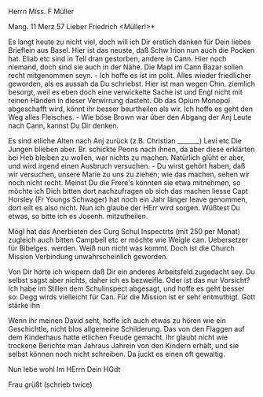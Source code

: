 Herrn Miss. F Müller

 Mang. 11 Merz 57
Lieber Friedrich <Müller!>*

Es langt heute zu nicht viel, doch will ich Dir erstlich danken für Dein liebes Brieflein aus Basel. Hier ist das neuste, daß Schw Irion nun auch die Pocken hat. Eliab etc sind in Tell dran gestorben, andere in Cann. Hier noch niemand, doch sind sie auch in der Nähe. Die Mapl im Cann Bazar sollen recht mitgenommen seyn. - Ich hoffe es ist im polit. Alles wieder friedlicher geworden, als es aussah da Du schriebst. Hier ist man wegen Chin. ziemlich besorgt, weil es eben doch eine verwickelte Sache ist und Engl nicht mit reinen Händen in dieser Verwirrung dasteht. Ob das Opium Monopol abgeschafft wird, könnt ihr besser beurtheilen als wir. Ich hoffe es geht den Weg alles Fleisches. - Wie böse Brown war über den Abgang der Anj Leute nach Cann, kannst Du Dir denken.

Es sind etliche Alten nach Anj zurück (z.B. Christian _______) Levi etc Die Jungen blieben aber. Br. schickte Peons nach ihnen, da aber diese erklärten bei Heb bleiben zu wollen, war nichts zu machen. Natürlich glüht er aber, und wird irgend einen Ausbruch versuchen. - Du wirst gehört haben, daß wir versuchen, unsere Marie zu uns zu ziehen; wie das machen, sehen wir noch nicht recht. Meinst Du die Frere's könnten sie etwa mitnehmen, so möchte ich Dich bitten dort nachzufragen ob sich das machen liesse Capt Horsley (Fr Youngs Schwager) hat noch ein Jahr länger leave genommen, dort eilt es also nicht. Nun ich glaube der HErr wird sorgen. Wüßtest Du etwas, so bitte ich es Josenh. mitzutheilen.

Mögl hat das Anerbieten des Curg Schul Inspectrts (mit 250 per Monat) zugleich auch bitten Campbell etc er möchte wie Weigle can. Uebersetzer für Bibelges. werden. Weiß nun nicht was kommt. Doch ist die Church Mission Verbindung unwahrscheinlich geworden.

Von Dir hörte ich wispern daß Dir ein anderes Arbeitsfeld zugedacht sey. Du selbst sagst aber nichts, daher ich es bezweifle. Oder ist das nur Vorsicht? Ich habe im Stillen dem Schulinspect abgesagt, und hoffe es geht besser so: Degg wirds vielleicht für Can. Für die Mission ist er sehr entmuthigt. Gott stärke ihn

Wenn ihr meinen David seht, hoffe ich auch etwas zu hören wie ein Geschichtle, nicht blos allgemeine Schilderung. Das von den Flaggen auf dem Kinderhaus hatte etlichen Freude gemacht. Ihr glaubt nicht wie trockene Berichte man Jahraus Jahrein von den Kindern erhält, und sie selbst können noch nicht schreiben. Da juckt es einen oft gewaltig.

 Nun lebe wohl
 Im HErrn Dein HGdt

Frau grüßt (schrieb twice)

